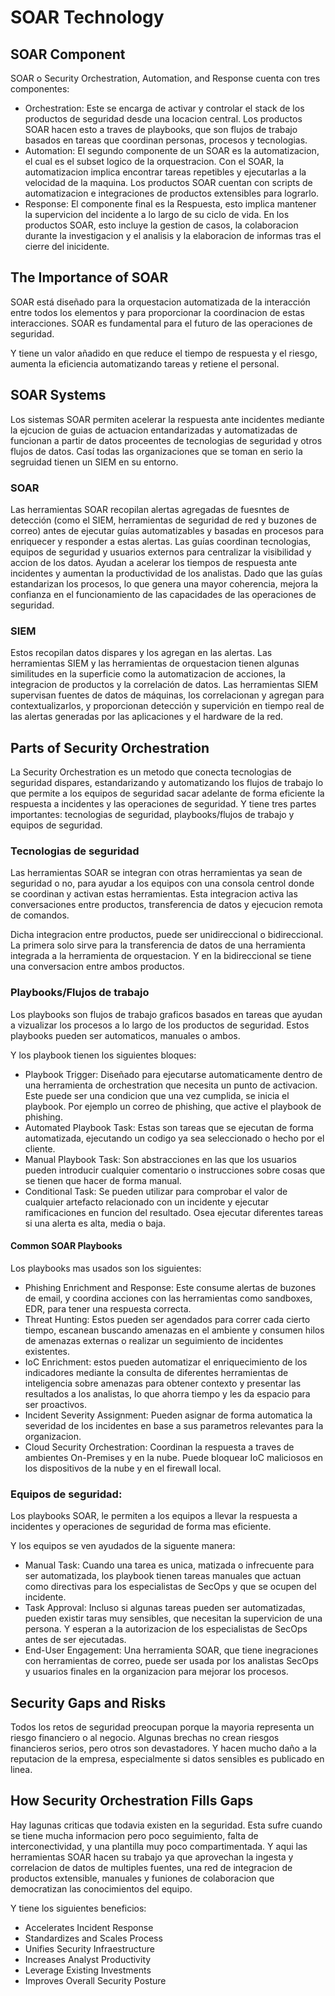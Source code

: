 # SOAR Technology

## SOAR Component

SOAR o Security Orchestration, Automation, and Response cuenta con tres componentes: 

* Orchestration: Este se encarga de activar y controlar el stack de los productos de seguridad desde una locacion central. Los productos SOAR hacen esto a traves de playbooks, que son flujos de trabajo basados en tareas que coordinan personas, procesos y tecnologias.
* Automation: El segundo componente de un SOAR es la automatizacion, el cual es el subset logico de la orquestracion. Con el SOAR, la automatizacion implica encontrar tareas repetibles y ejecutarlas a la velocidad de la maquina. Los productos SOAR cuentan con scripts de automatizacion e integraciones de productos extensibles para lograrlo.
*  Response: El componente final es la Respuesta, esto implica mantener la supervicion del incidente a lo largo de su ciclo de vida. En los productos SOAR, esto incluye la gestion de casos, la colaboracion durante la investigacion y el analisis y la elaboracion de informas tras el cierre del inicidente.

## The Importance of SOAR

SOAR está diseñado para la orquestacion automatizada de la interacción entre todos los elementos y para proporcionar la coordinacion de estas interacciones. SOAR es fundamental para el futuro de las operaciones de seguridad. 

Y tiene un valor añadido en que reduce el tiempo de respuesta y el riesgo, aumenta la eficiencia automatizando tareas y retiene el personal. 

## SOAR Systems

Los sistemas SOAR permiten acelerar la respuesta ante incidentes mediante la ejcucion de guias de actuacion entandarizadas y automatizadas de funcionan a partir de datos proceentes de tecnologias de seguridad y otros flujos de datos. Casí todas las organizaciones que se toman en serio la segruidad tienen un SIEM en su entorno. 

### SOAR 

Las herramientas SOAR recopilan alertas agregadas de fuesntes de detección (como el SIEM, herramientas de seguridad de red y buzones de correo) antes de ejecutar guías automatizables y basadas en procesos para enriquecer y responder a estas alertas. Las guías coordinan tecnologias, equipos de seguridad y usuarios externos para centralizar la visibilidad y accion de los datos. Ayudan a acelerar los tiempos de respuesta ante incidentes y aumentan la productividad de los analistas. Dado que las guías estandarizan los procesos, lo que genera una mayor coherencia, mejora la confianza en el funcionamiento de las capacidades de las operaciones de seguridad. 

### SIEM

Estos recopilan datos dispares y los agregan en las alertas. Las herramientas SIEM y las herramientas de orquestacion tienen algunas similitudes en la superficie como la automatizacion de acciones, la integracion de productos y la correlación de datos. Las herramientas SIEM supervisan fuentes de datos de máquinas, los correlacionan y agregan para contextualizarlos, y proporcionan detección y supervición en tiempo real de las alertas generadas por las aplicaciones y el hardware de la red. 

## Parts of Security Orchestration

La Security Orchestration es un metodo que conecta tecnologias de seguridad dispares, estandarizando y automatizando los flujos de trabajo lo que permite a los equipos de seguridad sacar adelante de forma eficiente la respuesta a incidentes y las operaciones de seguridad. Y tiene tres partes importantes: tecnologias de seguridad, playbooks/flujos de trabajo y equipos de seguridad. 

### Tecnologias de seguridad

Las herramientas SOAR se integran con otras herramientas ya sean de seguridad o no, para ayudar a los equipos con una consola centrol donde se coordinan y activan estas herramientas. Esta integracion activa las conversaciones entre productos, transferencia de datos y ejecucion remota de comandos.

Dicha integracion entre productos, puede ser unidireccional o bidireccional. La primera solo sirve para la transferencia de datos de una herramienta integrada a la herramienta de orquestacion. Y en la bidireccional se tiene una conversacion entre ambos productos. 

### Playbooks/Flujos de trabajo

Los playbooks son flujos de trabajo graficos basados en tareas que ayudan a vizualizar los procesos a lo largo de los productos de seguridad. Estos playbooks pueden ser automaticos, manuales o ambos. 

Y los playbook tienen los siguientes bloques:

* Playbook Trigger: Diseñado para ejecutarse automaticamente dentro de una herramienta de orchestration que necesita un punto de activacion. Este puede ser una condicion que una vez cumplida, se inicia el playbook. Por ejemplo un correo de phishing, que active el playbook de phishing. 
* Automated Playbook Task: Estas son tareas que se ejecutan de forma automatizada, ejecutando un codigo ya sea seleccionado o hecho por el cliente. 
* Manual Playbook Task: Son abstracciones en las que los usuarios pueden introducir cualquier comentario o instrucciones sobre cosas que se tienen que hacer de forma manual. 
* Conditional Task: Se pueden utilizar para comprobar el valor de cualquier artefacto relacionado con un incidente y ejecutar ramificaciones en funcion del resultado. Osea ejecutar diferentes tareas si una alerta es alta, media o baja.

#### Common SOAR Playbooks

Los playbooks mas usados son los siguientes: 

* Phishing Enrichment and Response: Este consume alertas de buzones de email, y coordina acciones con las herramientas como sandboxes, EDR, para tener una respuesta correcta.
* Threat Hunting: Estos pueden ser agendados para correr cada cierto tiempo, escanean buscando amenazas en el ambiente y consumen hilos de amenazas externas o realizar un seguimiento de incidentes existentes.
*  IoC Enrichment: estos pueden automatizar el enriquecimiento de los indicadores mediante la consulta de diferentes herramientas de inteligencia sobre amenazas para obtener contexto y presentar las resultados a los analistas, lo que ahorra tiempo y les da espacio para ser proactivos.
*  Incident Severity Assignment: Pueden asignar de forma automatica la severidad de los incidentes en base a sus parametros relevantes para la organizacion.
*  Cloud Security Orchestration: Coordinan la respuesta a traves de ambientes On-Premises y en la nube. Puede bloquear IoC maliciosos en los dispositivos de la nube y en el firewall local.

### Equipos de seguridad: 

Los playbooks SOAR, le permiten a los equipos a llevar la respuesta a incidentes y operaciones de seguridad de forma mas eficiente. 

Y los equipos se ven ayudados de la siguente manera: 

* Manual Task: Cuando una tarea es unica, matizada o infrecuente para ser automatizada, los playbook tienen tareas manuales que actuan como directivas para los especialistas de SecOps y que se ocupen del incidente.
* Task Approval: Incluso si algunas tareas pueden ser automatizadas, pueden existir taras muy sensibles, que necesitan la supervicion de una persona. Y esperan a la autorizacion de los especialistas de SecOps antes de ser ejecutadas.
* End-User Engagement: Una herramienta SOAR, que tiene inegraciones con herramientas de correo, puede ser usada por los analistas SecOps y usuarios finales en la organizacion para mejorar los procesos. 

## Security Gaps and Risks

Todos los retos de seguridad preocupan porque la mayoria representa un riesgo financiero o al negocio. Algunas brechas no crean riesgos financieros serios, pero otros son devastadores. Y hacen mucho daño a la reputacion de la empresa, especialmente si datos sensibles es publicado en linea. 

## How Security Orchestration Fills Gaps

Hay lagunas criticas que todavia existen en la seguridad. Esta sufre cuando se tiene mucha informacion pero poco seguimiento, falta de interconectividad, y una plantilla muy poco compartimentada. Y aqui las herramientas SOAR hacen su trabajo ya que aprovechan la ingesta y correlacion de datos de multiples fuentes, una red de integracion de productos extensible, manuales y funiones de colaboracion que democratizan las conocimientos del equipo. 

Y tiene los siguientes beneficios: 

* Accelerates Incident Response
* Standardizes and Scales Process
* Unifies Security Infraestructure
* Increases Analyst Productivity
* Leverage Existing Investments
* Improves Overall Security Posture

